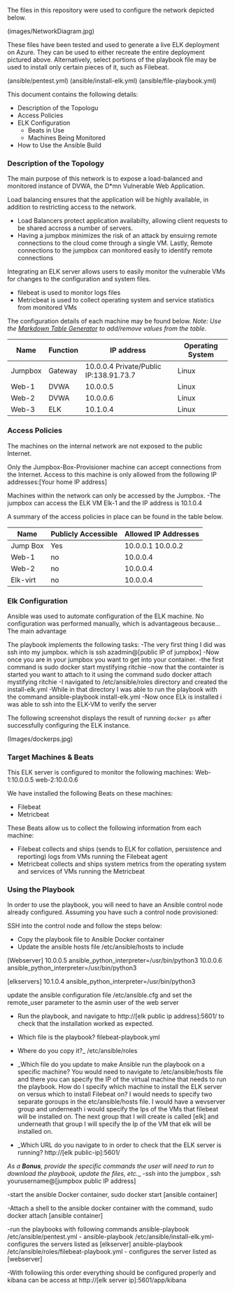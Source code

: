 The files in this repository were used to configure the network depicted below.

(images/NetworkDiagram.jpg)

These files have been tested and used to generate a live ELK deployment on Azure. 
They can be used to either recreate the entire deployment pictured above. 
Alternatively, select portions of the playbook file may be used to install only certain pieces of it, such as Filebeat.

  (ansible/pentest.yml)
  (ansible/install-elk.yml)
  (ansible/file-playbook.yml)

This document contains the following details:
- Description of the Topologu
- Access Policies
- ELK Configuration
  - Beats in Use
  - Machines Being Monitored
- How to Use the Ansible Build


### Description of the Topology

The main purpose of this network is to expose a load-balanced and monitored instance of DVWA, the D*mn Vulnerable Web Application.

Load balancing ensures that the application will be highly available, in addition to restricting access to the network.
   - Load Balancers protect application availabilty, allowing client requests to be shared accross a number of servers.
   - Having a jumpbox minimizes the risk of an attack by ensuirng remote connections to the cloud come through a single VM. 
     Lastly, Remote connections to the jumpbox can monitored easily to identify remote connections


Integrating an ELK server allows users to easily monitor the vulnerable VMs for changes to the configuration and system files.
- filebeat is used to monitor logs files
- Metricbeat is used to collect operating system and service statistics from monitored VMs

The configuration details of each machine may be found below.
_Note: Use the [Markdown Table Generator](http://www.tablesgenerator.com/markdown_tables) to add/remove values from the table_.

| Name    | Function | IP address                             | Operating System |
|---------|----------|----------------------------------------|------------------|
| Jumpbox | Gateway  | 10.0.0.4 Private/Public IP:138.91.73.7 | Linux            |
| Web-1   | DVWA     | 10.0.0.5                               | Linux            |
| Web-2   | DVWA     | 10.0.0.6                               | Linux            |
| Web-3   | ELK      | 10.1.0.4                               | Linux            |
### Access Policies

The machines on the internal network are not exposed to the public Internet. 

Only the Jumpbox-Box-Provisioner machine can accept connections from the Internet. 
Access to this machine is only allowed from the following IP addresses:[Your home IP address]


Machines within the network can only be accessed by the Jumpbox.
  -The jumpbox can access the ELK VM Elk-1 and the IP address is 10.1.0.4

A summary of the access policies in place can be found in the table below.

| Name     | Publicly Accessible | Allowed IP Addresses |
|----------|---------------------|----------------------|
| Jump Box | Yes                 | 10.0.0.1 10.0.0.2    |
| Web-1    | no                  | 10.0.0.4             |
| Web-2    | no                  | 10.0.0.4             |
| Elk-virt | no                  | 10.0.0.4             |


### Elk Configuration

Ansible was used to automate configuration of the ELK machine. No configuration was performed manually, which is advantageous because...
The main advantage

The playbook implements the following tasks:
-The very first thing I did was ssh into my jumpbox. which is ssh azadmin@[public IP of jumpbox]
-Now once you are in your jumpbox you want to get into your container.
   -the first command is sudo docker start mystifying ritchie
   -now that the containter is started you want to attach to it using the command sudo docker attach mystifying ritchie
-I navigated to /etc/ansible/roles directory and created the install-elk.yml
-While in that directory I was able to run the playbook with the command ansible-playbook install-elk.yml
-Now once ELk is installed i was able to ssh into the ELK-VM to verify the server

The following screenshot displays the result of running `docker ps` after successfully configuring the ELK instance.

(Images/dockerps.jpg)

### Target Machines & Beats
This ELK server is configured to monitor the following machines:
Web-1:10.0.0.5
web-2:10.0.0.6

We have installed the following Beats on these machines:
- Filebeat
- Metricbeat

These Beats allow us to collect the following information from each machine:
- Filebeat collects and ships (sends to ELK for collation, persistence and reporting) logs from VMs running the Filebeat agent
- Metricbeat collects and ships system metrics from the operating system and services of VMs running the Metricbeat


### Using the Playbook
In order to use the playbook, you will need to have an Ansible control node already configured. Assuming you have such a control node provisioned: 

SSH into the control node and follow the steps below:
- Copy the playbook file to Ansible Docker container
- Update the ansible hosts file /etc/ansible/hosts to include

[Webserver]
10.0.0.5 ansible_python_interpreter=/usr/bin/python3
10.0.0.6 ansible_python_interpreter=/usr/bin/python3

[elkservers]
10.1.0.4 ansible_python_interpreter=/usr/bin/python3

update the ansible configuration file /etc/ansible.cfg and set the remote_user parameter to the asmin user of the web server
- Run the playbook, and navigate to http://[elk public ip address]:5601/ to check that the installation worked as expected.


- Which file is the playbook? filebeat-playbook.yml 
- Where do you copy it?_ /etc/ansible/roles
- _Which file do you update to make Ansible run the playbook on a specific machine? You would need to navigate to /etc/ansible/hosts file and there you can specify the IP of the virtual machine that needs to run the playbook.
How do I specify which machine to install the ELK server on versus which to install Filebeat on? I would needs to specify two separate goroups in the etc/ansible/hosts file. I would have a wevserver group and underneath i would specify the Ips of the VMs that filebeat will be installed on. The next group that I will create is called [elk] and underneath that group I will specify the Ip of the VM that elk will be installed on.
- _Which URL do you navigate to in order to check that the ELK server is running? http://[elk public-ip]:5601/

_As a **Bonus**, provide the specific commands the user will need to run to download the playbook, update the files, etc.__
-ssh into the jumpbox , ssh yourusername@[jumpbox public IP address]

-start the ansible Docker container, sudo docker start [ansible container]

-Attach a shell to the ansible docker container with the command, sudo docker attach [ansible container]

-run the playbooks with following commands
    ansible-playbook /etc/ansible/pentest.yml - 
    ansible-playbook /etc/ansible/install-elk.yml-configures the servers listed as [elkserver]
    ansible-playbook /etc/ansible/roles/filebeat-playbook.yml - configures the server listed as [webserver]

-With followiing this order everything should be configured properly and kibana can be access at http://[elk server ip]:5601/app/kibana